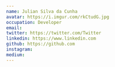 ```yaml
---
name: Julian Silva da Cunha
avatar: https://i.imgur.com/rkCtudG.jpg
occupation: Developer
email:
twitter: https://twitter.com/Twitter
linkedin: https://www.linkedin.com
github: https://github.com
instagram:
medium:
---
```

